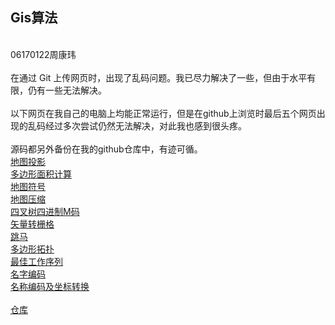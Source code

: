 ## Gis算法

<br>
06170122周康玮
<br>
<br>
在通过 Git 上传网页时，出现了乱码问题。我已尽力解决了一些，但由于水平有限，仍有一些无法解决。
<br>
<br>
以下网页在我自己的电脑上均能正常运行，但是在github上浏览时最后五个网页出现的乱码经过多次尝试仍然无法解决，对此我也感到很头疼。
<br>
<br>
源码都另外备份在我的github仓库中，有迹可循。

<br>
<a href="https://qq1132509952.github.io/06170122-ZhouKangwei/%E5%9C%B0%E5%9B%BE%E6%8A%95%E5%BD%B1.html"target="_blank"> 地图投影 </a>
<br>
<a href="https://qq1132509952.github.io/06170122-ZhouKangwei/%E5%A4%9A%E8%BE%B9%E5%BD%A2%E9%9D%A2%E7%A7%AF%E8%AF%86%E5%88%AB.html"target="_blank"> 多边形面积计算 </a>
<br>
<a href="https://qq1132509952.github.io/06170122-ZhouKangwei/%E5%9C%B0%E5%9B%BE%E7%AC%A6%E5%8F%B7.html"target="_blank">地图符号 </a>
<br>
<a href="https://qq1132509952.github.io/06170122-ZhouKangwei/%E5%9C%B0%E5%9B%BE%E5%8E%8B%E7%BC%A9.html" target="_blank"> 地图压缩 </a>
<br>
<a href="https://qq1132509952.github.io/06170122-ZhouKangwei/%E5%9B%9B%E5%8F%89%E6%A0%91%E5%9B%9B%E8%BF%9B%E5%88%B6M%E7%A0%81%20.html"target="_blank"> 四叉树四进制M码 </a>
<br>
<a href="https://qq1132509952.github.io/06170122-ZhouKangwei/%E7%9F%A2%E9%87%8F%E8%BD%AC%E6%A0%85%E6%A0%BC.html"target="_blank"> 矢量转栅格 </a>
<br>
<a href="https://qq1132509952.github.io/06170122-ZhouKangwei/%E8%B7%B3%E9%A9%AC.html" target="_blank"> 跳马</a>
<br>
<a href="https://qq1132509952.github.io/06170122-ZhouKangwei/%E5%A4%9A%E8%BE%B9%E5%BD%A2%E6%8B%93%E6%89%91.html"target="_blank"> 多边形拓扑 </a>
<br>
<a href="https://qq1132509952.github.io/06170122-ZhouKangwei/%E6%9C%80%E4%BD%B3%E5%B7%A5%E4%BD%9C%E5%BA%8F%E5%88%97.html" target="_blank"> 最佳工作序列 </a>
<br>
<a href="https://qq1132509952.github.io/06170122-ZhouKangwei/%E5%86%99%E5%90%8D%E5%AD%97.html"target="_blank"> 名字编码 </a>
<br>
<a href="https://qq1132509952.github.io/06170122-ZhouKangwei/%E5%90%8D%E7%A7%B0%E7%BC%96%E7%A0%81%E5%8F%8A%E5%9D%90%E6%A0%87%E8%BD%AC%E6%8D%A2.html"target="_blank"> 名称编码及坐标转换 </a>
<br>
<br>
<a href="https://github.com/qq1132509952/06170122-ZhouKangwei"target="_blank"> 仓库 </a>

